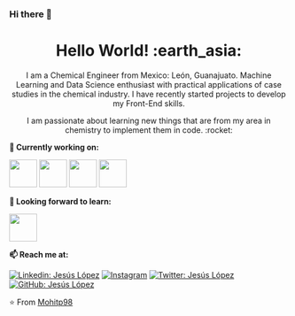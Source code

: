 ### Hi there 👋




<h1 align= "center"><b>Hello World! :earth_asia:</b></h1>


<p align="center">
I am a Chemical Engineer from Mexico: León, Guanajuato. Machine Learning and Data Science enthusiast with practical applications of case studies in the chemical industry. I have recently started projects to develop my Front-End skills.
</p>
<p align="center">
I am passionate about learning new things that are from my area in chemistry to implement them in code. :rocket: 
</p>

**🌱 Currently working on:**

<code><a href="https://www.python.org/" target="_blank"><img height="50" src="https://www.vectorlogo.zone/logos/python/python-ar21.svg"></a></code>
<code><a href="https://flask.palletsprojects.com/en/1.1.x/" target="_blank"><img height="50" src="https://www.vectorlogo.zone/logos/pocoo_flask/pocoo_flask-ar21.svg"></a></code>
<code><a href="https://www.javascript.com/" target="_blank"><img height="50" src="https://www.vectorlogo.zone/logos/javascript/javascript-ar21.svg"></a></code>
<code><a href="https://www.mongodb.com/" target="_blank"><img height="50" src="https://www.vectorlogo.zone/logos/mongodb/mongodb-ar21.svg"></a></code>


**🌱 Looking forward to learn:**

<code><a href="https://reactjs.org/" target="_blank"><img height="50" src="https://www.vectorlogo.zone/logos/reactjs/reactjs-ar21.svg"></a></code>


**📫 Reach me at:**<br>

[![Linkedin: Jesús López](https://img.shields.io/badge/-Jesús-blue?style=flat-square&logo=Linkedin&logoColor=white&link=https://www.linkedin.com/in/jes%C3%BAs-armando-l%C3%B3pez-8a6218159/)](https://www.linkedin.com/in/jes%C3%BAs-armando-l%C3%B3pez-8a6218159/)
<a href="https://www.instagram.com/jalopez_garcia/" target="_blank"><img src="https://img.shields.io/badge/@jalopez_garcia-%23E4405F.svg?&style=flat-square&logo=instagram&logoColor=white" alt="Instagram"></a>
[![Twitter: Jesús López](https://img.shields.io/twitter/follow/jalopezgarcia?style=social)](https://twitter.com/jalopez_garcia)
[![GitHub: Jesús López](https://img.shields.io/github/followers/jalopezgarcia01?label=jalopezgarcia01&style=social)](https://github.com/jalopezgarcia01)


⭐️ From [Mohitp98](https://github.com/Mohitp98)
